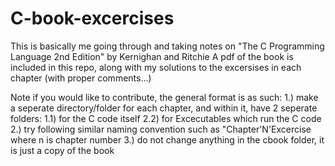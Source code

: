 # C-book-excercises

This is basically me going through and taking notes on "The C Programming Language 2nd Edition" by Kernighan and Ritchie
A pdf of the book is included in this repo, along with my solutions to the excersises in each chapter (with proper comments...)

Note if you would like to contribute, the general format is as such: 
    1.) make a seperate directory/folder for each chapter, and within it, have 2 seperate folders:
        1.1) for the C code itself
        2.2) for Excecutables which run the C code
    2.) try following similar naming convention such as "Chapter'N'Excercise where n is chapter number
    3.) do not change anything in the cbook folder, it is just a copy of the book